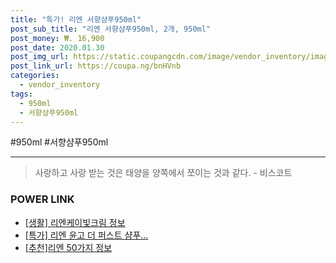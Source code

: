 ```yaml
--- 
title: "특가! 리엔 서향샴푸950ml" 
post_sub_title: "리엔 서향샴푸950ml, 2개, 950ml" 
post_money: ₩. 16,900 
post_date: 2020.01.30 
post_img_url: https://static.coupangcdn.com/image/vendor_inventory/images/2017/02/21/17/4/60b30a32-553f-440b-acd2-f9258ba6b080.jpg 
post_link_url: https://coupa.ng/bnHVnb 
categories: 
  - vendor_inventory 
tags: 
  - 950ml 
  - 서향샴푸950ml 
--- 
```

  #950ml #서향샴푸950ml 
<hr> 

> 사랑하고 사랑 받는 것은 태양을 양쪽에서 쪼이는 것과 같다. - 비스코트 


### POWER LINK

* <a href="https://blog.naver.com/fasyy4321/221762715521" target="_blank"> [생활] 리엔케이빛크림 정보 </a>
* <a href="https://blog.naver.com/sakai111/221790048030" target="_blank">[특가] 리엔 윤고 더 퍼스트 샴푸...</a>
* <a href="https://blog.naver.com/fasyy4321/221789716879" target="_blank">[추천]리엔 50가지 정보</a>
